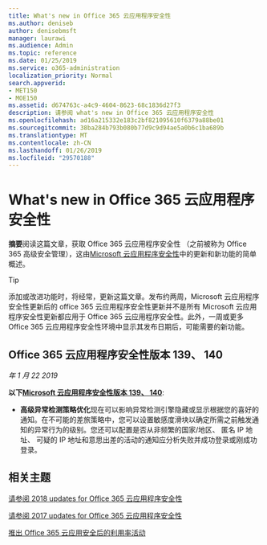 ```yaml
---
title: What's new in Office 365 云应用程序安全性
ms.author: deniseb
author: denisebmsft
manager: laurawi
ms.audience: Admin
ms.topic: reference
ms.date: 01/25/2019
ms.service: o365-administration
localization_priority: Normal
search.appverid:
- MET150
- MOE150
ms.assetid: d674763c-a4c9-4604-8623-68c1836d27f3
description: 请参阅 what's new in Office 365 云应用程序安全性
ms.openlocfilehash: ad16a215332e183c2bf821095610f6379a88be01
ms.sourcegitcommit: 38ba284b793b080b77d9c9d94ae5a0b6c1ba689b
ms.translationtype: MT
ms.contentlocale: zh-CN
ms.lasthandoff: 01/26/2019
ms.locfileid: "29570188"
---
```

# <a name="what-is-new-in-office-365-cloud-app-security"></a>What's new in Office 365 云应用程序安全性

**摘要**阅读这篇文章，获取 Office 365 云应用程序安全性 （之前被称为 Office 365 高级安全管理），这由[Microsoft 云应用程序安全性](https://aka.ms/whatiscas)中的更新和新功能的简单概述。
  
> [!TIP]
> 添加或改进功能时，将经常，更新这篇文章。发布约两周，Microsoft 云应用程序安全性更新后的 office 365 云应用程序安全性更新并不是所有 Microsoft 云应用程序安全性更新都应用于 Office 365 云应用程序安全性。此外，一周或更多 Office 365 云应用程序安全性环境中显示其发布日期后，可能需要的新功能。

## <a name="office-365-cloud-app-security-releases-139-140"></a>Office 365 云应用程序安全性版本 139、 140

*年 1 月 22 2019*

**以下[Microsoft 云应用程序安全性版本 139、 140](https://docs.microsoft.com/cloud-app-security/release-notes#cloud-app-security-release-139-140)**:

- **高级异常检测策略优化**现在可以影响异常检测引擎隐藏或显示根据您的喜好的通知。在不可能的差旅策略中，您可以设置敏感度滑块以确定所需之前触发通知的异常行为的级别。您还可以配置是否从非频繁的国家/地区、 匿名 IP 地址、 可疑的 IP 地址和意思出差的活动的通知应分析失败并成功登录或刚成功登录。 

## <a name="related-topics"></a>相关主题

[请参阅 2018 updates for Office 365 云应用程序安全性](new-in-office-365-cas-2018.md)

[请参阅 2017 updates for Office 365 云应用程序安全性](new-in-office-365-cas-2017.md)
    
[推出 Office 365 云应用安全后的利用率活动](utilization-activities-for-ocas.md)